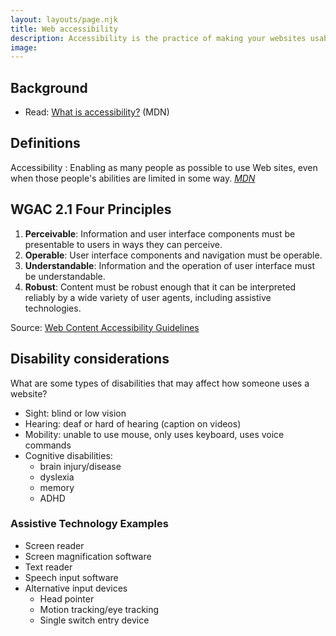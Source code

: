 ```yaml
---
layout: layouts/page.njk
title: Web accessibility
description: Accessibility is the practice of making your websites usable by as many people as possible. We traditionally think of this as being about people with disabilities, but the practice of making sites accessible also benefits other groups such as those using mobile devices, or those with slow network connections.
image: 
---
```


## Background
- Read: [What is accessibility?](https://developer.mozilla.org/en-US/docs/Learn/Accessibility/What_is_accessibility) (MDN)

## Definitions
Accessibility
: Enabling as many people as possible to use Web sites, even when those people's abilities are limited in some way. <cite><a href="https://developer.mozilla.org/en-US/docs/Web/Accessibility">MDN</a></cite>

## WGAC 2.1 Four Principles
1. **Perceivable**: Information and user interface components must be presentable to users in ways they can perceive.
2. **Operable**: User interface components and navigation must be operable.
3. **Understandable**: Information and the operation of user interface must be understandable.
4. **Robust**: Content must be robust enough that it can be interpreted reliably by a wide variety of user agents, including assistive technologies.

Source: [Web Content Accessibility Guidelines](https://www.w3.org/WAI/WCAG21/Understanding/intro#understanding-the-four-principles-of-accessibility)

## Disability considerations
What are some types of disabilities that may affect how someone uses a website?
- Sight: blind or low vision
- Hearing: deaf or hard of hearing (caption on videos) 
- Mobility: unable to use mouse, only uses keyboard, uses voice commands
- Cognitive disabilities: 
    - brain injury/disease
    - dyslexia
    - memory
    - ADHD

### Assistive Technology Examples
- Screen reader
- Screen magnification software
- Text reader
- Speech input software
- Alternative input devices
    - Head pointer
    - Motion tracking/eye tracking
    - Single switch entry device
